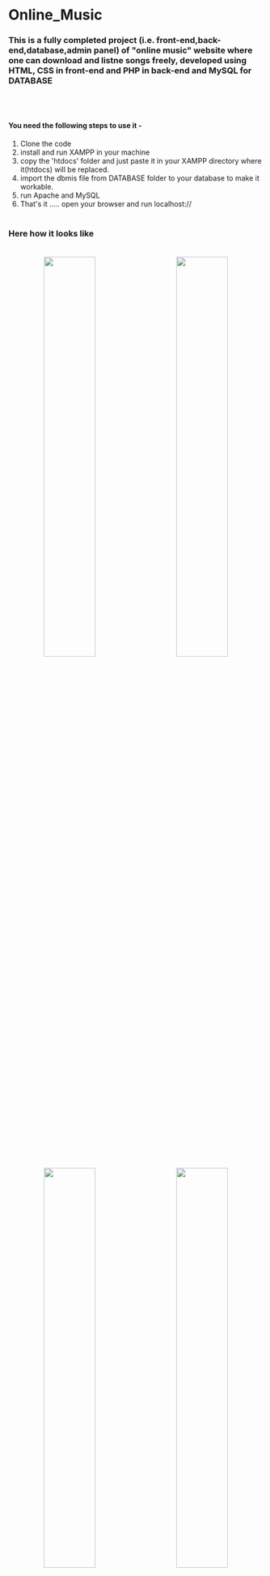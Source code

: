 # Online_Music

### This is a fully completed project (i.e. front-end,back-end,database,admin panel) of "online music" website where one can download and listne songs freely, developed using HTML, CSS in front-end and PHP in back-end and MySQL for DATABASE
<br><br>
#### You need the following steps to use it -
1. Clone the code 
2. install and run XAMPP in your machine
3. copy the 'htdocs' folder and just paste it in your XAMPP directory where it(htdocs) will be replaced.
4. import the dbmis file from DATABASE folder to your database to make it workable.
5. run Apache and MySQL 
6. That's it ..... open your browser and run localhost://
<br><br>

### Here how it looks like<br><br>
<p align="center">
  <img src="https://user-images.githubusercontent.com/81944044/145029843-3c030cb9-20e7-4c82-9c5b-8a367843a3dd.png" width="45%" /> 
  &nbsp; &nbsp; &nbsp; &nbsp;
  <img src="https://user-images.githubusercontent.com/81944044/145029956-9d5bcaff-aa29-4ffe-b762-313e01f4d9c2.png" width="45%" /> 
</p>
<br>
<p align="center">
  <img src="https://user-images.githubusercontent.com/81944044/145030080-892402e0-460e-43ce-b3cc-df42f68a7cf6.png" width="45%" />
  &nbsp; &nbsp; &nbsp; &nbsp;
  <img src="https://user-images.githubusercontent.com/81944044/145030309-56fe7e69-3654-4060-be0b-b61b437c90fe.png" width="45%" />
</p>
<br><br><br>
<p align="center">
  <b>😊..Happy Coding..😊</b><br>
  <b>😃...Thank you for visit...😃</b>
  </p>
